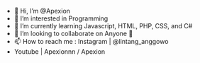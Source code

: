- 👋 Hi, I’m @Apexion
- 👀 I’m interested in Programming
- 🌱 I’m currently learning Javascript, HTML, PHP, CSS, and C#
- 💞️ I’m looking to collaborate on Anyone 🤩
- 📫 How to reach me :
Instagram | @lintang_anggowo
- Youtube | Apexionnn / Apexion

<!---
Lintangggg/Lintangggg is a ✨ special ✨ repository because its `README.md` (this file) appears on your GitHub profile.
You can click the Preview link to take a look at your changes.
--->

